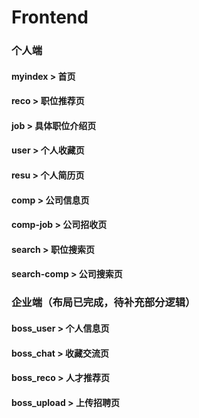 # Frontend
### 个人端
#### myindex  >  首页
#### reco  >  职位推荐页
#### job  >  具体职位介绍页
#### user  >  个人收藏页
#### resu  >  个人简历页
#### comp  >  公司信息页
#### comp-job  >  公司招收页
#### search  >  职位搜索页
#### search-comp  >  公司搜索页
### 企业端（布局已完成，待补充部分逻辑）
#### boss_user > 个人信息页
#### boss_chat > 收藏交流页
#### boss_reco > 人才推荐页
#### boss_upload > 上传招聘页
